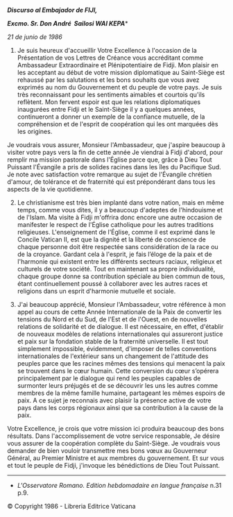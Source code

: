 ***Discurso al Embajador de FIJI,***

***Excmo. Sr. Don André  Sailosi WAI KEPA****

*21 de junio de 1986*

1. Je suis heureux d'accueillir Votre Excellence à l'occasion de la Présentation de vos Lettres de Créance vous accréditant comme Ambassadeur Extraordinaire et Plénipotentiaire de Fidji. Mon plaisir en les acceptant au début de votre mission diplomatique au Saint-Siège est rehaussé par les salutations et les bons souhaits que vous avez exprimés au nom du Gouvernement et du peuple de votre pays. Je suis très reconnaissant pour les sentiments aimables et courtois qu'ils reflètent. Mon fervent espoir est que les relations diplomatiques inaugurées entre Fidji et le Saint-Siège il y a quelques années, continueront a donner un exemple de la confiance mutuelle, de la compréhension et de l'esprit de coopération qui les ont marquées dès les origines.

Je voudrais vous assurer, Monsieur l'Ambassadeur, que j'aspire beaucoup à visiter votre pays vers la fin de cette année Je viendrai à Fidji d'abord, pour remplir ma mission pastorale dans l'Église parce que, grâce à Dieu Tout Puissant l'Évangile a pris de solides racines dans les îles du Pacifique Sud. Je note avec satisfaction votre remarque au sujet de l'Évangile chrétien d'amour, de tolérance et de fraternité qui est prépondérant dans tous les aspects de la vie quotidienne.

2. Le christianisme est très bien implanté dans votre nation, mais en même temps, comme vous dites, il y a beaucoup d'adeptes de l'hindouisme et de l'Islam. Ma visite à Fidji m'offrira donc encore une autre occasion de manifester le respect de l'Église catholique pour les autres traditions religieuses. L'enseignement de l'Église, comme il est exprimé dans le Concile Vatican II, est que la dignité et la liberté de conscience de chaque personne doit être respectée sans considération de la race ou de la croyance. Gardant cela à l'esprit, je fais l’éloge de la paix et de l'harmonie qui existent entre les différents secteurs raciaux, religieux et culturels de votre société. Tout en maintenant sa propre individualité, chaque groupe donne sa contribution spéciale au bien commun de tous, étant continuellement poussé à collaborer avec les autres races et religions dans un esprit d'harmonie mutuelle et sociale.

3. J'ai beaucoup apprécié, Monsieur l'Ambassadeur, votre référence à mon appel au cours de cette Année Internationale de la Paix de convertir les tensions du Nord et du Sud, de l'Est et de l'Ouest, en de nouvelles relations de solidarité et de dialogue. Il est nécessaire, en effet, d'établir de nouveaux modèles de relations internationales qui assureront justice et paix sur la fondation stable de la fraternité universelle. Il est tout simplement impossible, évidemment, d'imposer de telles conventions internationales de l'extérieur sans un changement de l'attitude des peuples parce que les racines mêmes des tensions qui menacent la paix se trouvent dans le cœur humain. Cette conversion du cœur s’opérera principalement par le dialogue qui rend les peuples capables de surmonter leurs préjugés et de se découvrir les uns les autres comme membres de la même famille humaine, partageant les mêmes espoirs de paix. A ce sujet je reconnais avec plaisir la présence active de votre pays dans les corps régionaux ainsi que sa contribution à la cause de la paix.

Votre Excellence, je crois que votre mission ici produira beaucoup des bons résultats. Dans l'accomplissement de votre service responsable, Je désire vous assurer de la coopération complète du Saint-Siège. Je voudrais vous demander de bien vouloir transmettre mes bons vœux au Gouverneur Général, au Premier Ministre et aux membres du gouvernement. Et sur vous et tout le peuple de Fidji, j'invoque les bénédictions de Dieu Tout Puissant.

* * *

* *L'Osservatore Romano. Edition hebdomadaire en langue française* n.31 p.9.

© Copyright 1986 - Libreria Editrice Vaticana